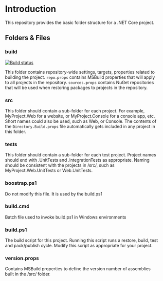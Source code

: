 # Introduction 
This repository provides the basic folder structure for a .NET Core project.

## Folders & Files

### build

[![Build status](https://ci.appveyor.com/api/projects/status/hx4so74ja1y42lfw/branch/master?svg=true)](https://ci.appveyor.com/project/jusbuc2k/csg-data/branch/master)

This folder contains repository-wide settings, targets, properties related to building the project. ```repo.props``` contains MSBuild properties that will apply to all projects in the repository. ```sources.props``` contains NuGet 
repositories that will be used when restoring packages to projects in the repository.

### src
This folder should contain a sub-folder for each project. For example, MyProject.Web for a website, or MyProject.Console for a console app, etc. Short names could also be used, such as Web, or Console. The contents of the ```Directory.Build.props``` file automatically gets included in any project in this folder.

### tests
This folder should contain a sub-folder for each test project. Project names should end with .UnitTests and .IntegrationTests as appropriate. Naming should be consistent with the projects in /src/, such as MyProject.Web.UnitTests or Web.UnitTests.

### boostrap.ps1
Do not modify this file. It is used by the build.ps1

### build.cmd
Batch file used to invoke build.ps1 in Windows environments

### build.ps1
The build script for this project. Running this script runs a restore, build, test and pack/publish cycle. Modify this script as appropriate for your project.

### version.props
Contains MSBuild properties to define the version number of assemblies built in the /src/ folder.
